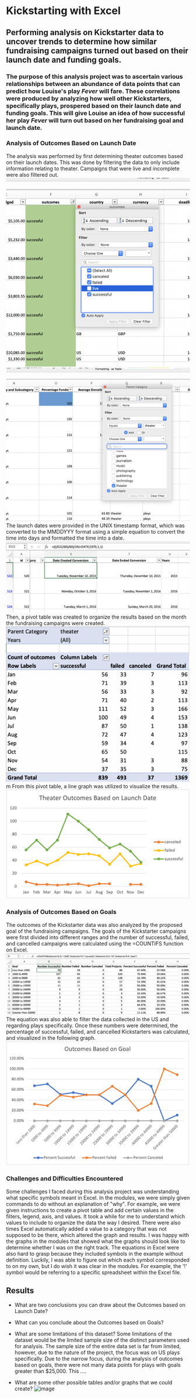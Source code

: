 # Kickstarting with Excel

## Performing analysis on Kickstarter data to uncover trends to determine how similar fundraising campaigns turned out based on their launch date and funding goals.

### The purpose of this analysis project was to ascertain various relationships between an abundance of data points that can predict how Louise's play _Fever_ will fare. These correlations were produced by analyzing how well other Kickstarters, specifically plays, prospered based on their launch date and funding goals. This will give Louise an idea of how successful her play _Fever_ will turn out based on her fundraising goal and launch date.

### Analysis of Outcomes Based on Launch Date
The analysis was performed by first determining theater outcomes based on their launch dates. This was done by filtering the data to only include information relating to theater. Campaigns that were live and incomplete were also filtered out. 
![text](https://github.com/carrotdip/kickstarter-analysis/blob/e9d9352f7438ad9075a3240b94870218a91decc7/Screen%20Shot%202021-10-21%20at%206.48.47%20PM.png)
![text](https://github.com/carrotdip/kickstarter-analysis/blob/e9d9352f7438ad9075a3240b94870218a91decc7/Screen%20Shot%202021-10-21%20at%206.49.09%20PM.png)
The launch dates were provided in the UNIX timestamp format, which was converted to the MMDDYYY format using a simple equation to convert the time into days and formatted the time into a date. 
![text](https://github.com/carrotdip/kickstarter-analysis/blob/a388f0d66b7decdd73b840500b3cdb326715a0e0/Screen%20Shot%202021-10-21%20at%206.55.46%20PM.png)
Then, a pivot table was created to organize the results based on the month the fundraising campaigns were created. 
![text](https://github.com/carrotdip/kickstarter-analysis/blob/e9d9352f7438ad9075a3240b94870218a91decc7/Screen%20Shot%202021-10-21%20at%206.45.14%20PM.png)m
From this pivot table, a line graph was utilized to visualize the results.
![text](https://github.com/carrotdip/kickstarter-analysis/blob/f2dcf9816123c1bec2a1d9c3c49e991f962d77c1/Theater_Outcomes_Vs_Launch.png)

### Analysis of Outcomes Based on Goals
The outcomes of the Kickstarter data was also analyzed by the proposed goal of the fundraising campaigns. The goals of the Kickstarter campaigns were first divided into different ranges and the number of successful, failed, and cancelled campaigns were calculated using the =COUNTIFS function on Excel. 
![text](https://github.com/carrotdip/kickstarter-analysis/blob/e9d9352f7438ad9075a3240b94870218a91decc7/Screen%20Shot%202021-10-21%20at%206.50.14%20PM.png)
The equation was also able to filter the data collected in the US and regarding plays specifically. Once these numbers were determined, the percentage of successful, failed, and cancelled Kickstarters was calculated, and visualized in the following graph.
![text](https://github.com/carrotdip/kickstarter-analysis/blob/cce9f7f97e530c5b7feb86d76e137020e98e2505/Outcomes_vs_Goals.png)

### Challenges and Difficulties Encountered
Some challenges I faced during this analysis project was understanding what specific symbols meant in Excel. In the modules, we were simply given commands to do without an explanation of "why". For example, we were given instructions to create a pivot table and add certain values in the filters, legend, axis, and values. It took a while for me to understand which values to include to organize the data the way I desired. There were also times Excel automatically added a value to a category that was not supposed to be there, which altered the graph and results. I was happy with the graphs in the modules that showed what the graphs should look like to determine whether I was on the right track. 
The equations in Excel were also hard to grasp because they included symbols in the example without definition. Luckily, I was able to figure out which each symbol corresponded to on my own, but I do wish it was clear in the modules. For example, the '!' symbol would be referring to a specific spreadsheet within the Excel file. 

## Results

- What are two conclusions you can draw about the Outcomes based on Launch Date?

- What can you conclude about the Outcomes based on Goals?

- What are some limitations of this dataset?
Some limitations of the dataset would be the limited sample size of the distinct parameters used for analysis. The sample size of the entire data set is far from limited, however, due to the nature of the project, the focus was on US plays specifically. Due to the narrow focus, during the analysis of outcomes based on goals, there were not many data points for plays with goals greater than $25,000. This ....

- What are some other possible tables and/or graphs that we could create?
![image](https://user-images.githubusercontent.com/92421274/137826710-c9c8d7ff-ac37-4ead-adf8-a71e54024523.png)
